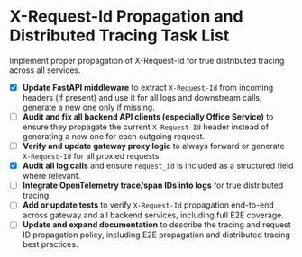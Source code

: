# X-Request-Id Propagation and Distributed Tracing Task List

Implement proper propagation of X-Request-Id for true distributed tracing across all services.

- [x] **Update FastAPI middleware** to extract `X-Request-Id` from incoming headers (if present) and use it for all logs and downstream calls; generate a new one only if missing.
- [ ] **Audit and fix all backend API clients (especially Office Service)** to ensure they propagate the current `X-Request-Id` header instead of generating a new one for each outgoing request.
- [ ] **Verify and update gateway proxy logic** to always forward or generate `X-Request-Id` for all proxied requests.
- [x] **Audit all log calls** and ensure `request_id` is included as a structured field where relevant.
- [ ] **Integrate OpenTelemetry trace/span IDs into logs** for true distributed tracing.
- [ ] **Add or update tests** to verify `X-Request-Id` propagation end-to-end across gateway and all backend services, including full E2E coverage.
- [ ] **Update and expand documentation** to describe the tracing and request ID propagation policy, including E2E propagation and distributed tracing best practices. 